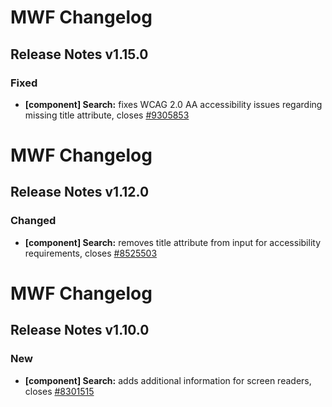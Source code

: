 # MWF Changelog
## Release Notes v1.15.0
### Fixed
* **[component] Search:** fixes WCAG 2.0 AA accessibility issues regarding missing title attribute, closes [#9305853](https://microsoft.visualstudio.com/DefaultCollection/OSGS/_workitems?id=9305853)

# MWF Changelog
## Release Notes v1.12.0
### Changed
* **[component] Search:** removes title attribute from input for accessibility requirements, closes [#8525503](https://microsoft.visualstudio.com/DefaultCollection/OSGS/_workitems?id=8525503)

# MWF Changelog
## Release Notes v1.10.0
### New
* **[component] Search:** adds additional information for screen readers, closes [#8301515](https://microsoft.visualstudio.com/DefaultCollection/OSGS/_workitems?id=8301515)

